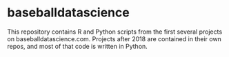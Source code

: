 # baseballdatascience

This repository contains R and Python scripts from the first several projects on baseballdatascience.com. Projects after 2018 are contained in their own repos, and most of that code is written in Python.
